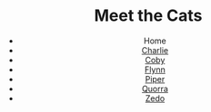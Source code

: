 <!DOCTYPE html>
  <head>
    <meta charset="UTF-8" />
    <link href="css/style.css" rel="stylesheet" />
  </head>

  <body>
    <header>
      <h1>Meet the Cats</h1>
      <nav>
        <ul>
          <li>Home</li>
          <li><a href="">Charlie</a></li>
          <li><a href="">Coby</a></li>
          <li><a href="">Flynn</a></li>
          <li><a href="">Piper</a></li>
          <li><a href="">Quorra</a></li>
          <li><a href="">Zedo</a></li>
        </ul>
      </nav>
    </header>
  </body>
</html>

